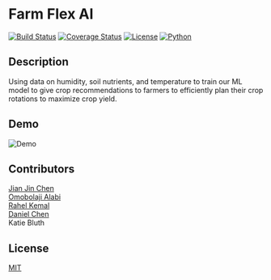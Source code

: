 # Farm Flex AI 

[![Build Status](https://img.shields.io/travis/username/reponame.svg?style=flat-square)](https://travis-ci.org/username/reponame)
[![Coverage Status](https://img.shields.io/coveralls/username/reponame.svg?style=flat-square)](https://coveralls.io/github/username/reponame)
[![License](https://img.shields.io/github/license/isayahc/python-sample-template.svg?style=flat-square)](LICENSE)
[![Python](https://camo.githubusercontent.com/d73a06f6970294a2b730e690c86311aa0a605054f11b53ce6ba4fb9e82f3fe87/68747470733a2f2f696d672e736869656c64732e696f2f707970692f707976657273696f6e732f697079666c6f772e737667)](Python)


## Description

Using data on humidity, soil nutrients, and temperature to train our ML model to give crop recommendations to farmers to efficiently plan 
their crop rotations to maximize crop yield.  

## Demo

![Demo](https://github.com/isayahc/Crop-AI/assets/122761865/a7f14b15-1c8b-4637-933f-6c22a360ce72)

## Contributors
[Jian Jin Chen](https://github.com/JJC3321) <br />
[Omobolaji Alabi](https://github.com/SlinkyWalnut) <br />
[Rahel Kemal](https://github.com/rahelskemal) <br />
[Daniel Chen](https://github.com/dchen024) <br />
Katie Bluth

## License

[MIT](LICENSE)
